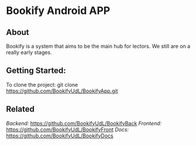 # Bookify Android APP

## About
Bookify is a system that aims to be the main hub for lectors. We still are on a really early stages.

## Getting Started:
To clone the project: 
  git clone https://github.com/BookifyUdL/BookifyApp.git
  
## Related

*Backend:* https://github.com/BookifyUdL/BookifyBack
*Frontend:* https://github.com/BookifyUdL/BookifyFront
*Docs:* https://github.com/BookifyUdL/BookifyDocs
